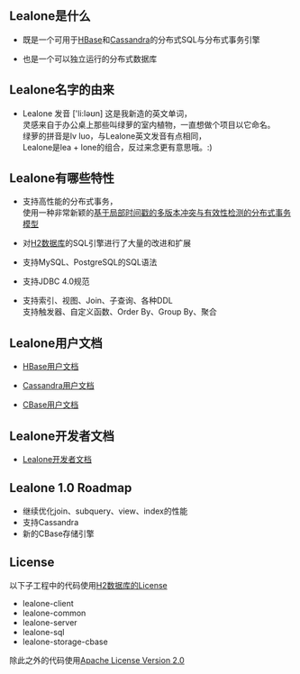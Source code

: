 
## Lealone是什么

* 既是一个可用于[HBase](http://hbase.apache.org/)和[Cassandra](http://cassandra.apache.org/)的分布式SQL与分布式事务引擎

* 也是一个可以独立运行的分布式数据库

## Lealone名字的由来

* Lealone 发音 ['li:ləʊn] 这是我新造的英文单词， <br>
  灵感来自于办公桌上那些叫绿萝的室内植物，一直想做个项目以它命名。 <br>
  绿萝的拼音是lv luo，与Lealone英文发音有点相同，<br>
  Lealone是lea + lone的组合，反过来念更有意思哦。:)


## Lealone有哪些特性

* 支持高性能的分布式事务，<br>
  使用一种非常新颖的[基于局部时间戳的多版本冲突与有效性检测的分布式事务模型](https://github.com/codefollower/Lealone/wiki/Lealone-transaction-model)

* 对[H2数据库](http://www.h2database.com/html/main.html)的SQL引擎进行了大量的改进和扩展

* 支持MySQL、PostgreSQL的SQL语法

* 支持JDBC 4.0规范

* 支持索引、视图、Join、子查询、各种DDL <br>
  支持触发器、自定义函数、Order By、Group By、聚合


## Lealone用户文档

* [HBase用户文档](https://github.com/codefollower/Lealone/wiki/HBase%E7%94%A8%E6%88%B7%E6%96%87%E6%A1%A3)

* [Cassandra用户文档](https://github.com/codefollower/Lealone/wiki/Cassandra%E7%94%A8%E6%88%B7%E6%96%87%E6%A1%A3)

* [CBase用户文档](https://github.com/codefollower/Lealone/wiki/CBase%E7%94%A8%E6%88%B7%E6%96%87%E6%A1%A3)


## Lealone开发者文档

* [Lealone开发者文档](https://github.com/codefollower/Lealone/wiki/Lealone%E5%BC%80%E5%8F%91%E8%80%85%E6%96%87%E6%A1%A3)


## Lealone 1.0 Roadmap

* 继续优化join、subquery、view、index的性能
* 支持Cassandra
* 新的CBase存储引擎

## License

以下子工程中的代码使用[H2数据库的License](http://www.h2database.com/html/license.html)
* lealone-client
* lealone-common
* lealone-server
* lealone-sql
* lealone-storage-cbase

除此之外的代码使用[Apache License Version 2.0](http://www.apache.org/licenses/LICENSE-2.0)
